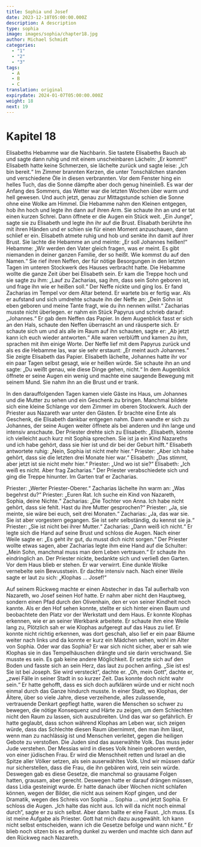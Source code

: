 ```yaml
---
title: Sophia und Josef
date: 2023-12-18T05:00:00.000Z
description: A description
type: sophia
image: images/sophia/chapter18.jpg
author: Michael Schmidt
categories:
  - "1"
  - "2"
  - "3"
tags:
  - A
  - B
  - C
translation: original
expirydate: 2024-01-07T05:00:00.000Z
weight: 18
next: 19
---
```


# Kapitel 18

Elisabeths Hebamme war die Nachbarin.
Sie tastete Elisabeths Bauch ab und sagte dann ruhig und mit einem unscheinbaren Lächeln: „Er kommt!“
Elisabeth hatte keine Schmerzen, sie lächelte zurück und sagte leise: „Ich bin bereit.“
Im Zimmer brannten Kerzen, die unter Tonschälchen standen und verschiedene Öle in diesen verbrannten.
Vor dem Fenster hing ein helles Tuch, das die Sonne dämpfte aber doch genug hineinließ.
Es war der Anfang des Sommers, das Wetter war die letzten Wochen über warm und hell gewesen.
Und auch jetzt, genau zur Mittagstunde schien die Sonne ohne eine Wolke am Himmel.
Die Hebamme nahm den Kleinen entgegen, hob ihn hoch und legte ihn dann auf ihren Arm.
Sie schaute ihn an und er tat einen kurzen Schrei.
Dann öffnete er die Augen ein Stück weit.
„Ein Junge“, sagte sie zu Elisabeth und legte ihn ihr auf die Brust.
Elisabath berührte ihn mit ihren Händen und er schien sie für einen Moment anzuschauen, dann schlief er ein.
Elisabeth atmete ruhig und hob und senkte ihn damit auf ihrer Brust.
Sie lachte die Hebamme an und meinte: „Er soll Johannes heißen!“
Hebamme: „Wir werden den Vater gleich fragen, was er meint.
Es gibt niemanden in deiner ganzen Familie, der so heißt.
Wie kommst du auf den Namen.“
Sie rief ihren Neffen, der für nötige Besorgungen in den letzten Tagen im unteren Stockwerk des Hauses verbracht hatte.
Die Hebamme wollte die ganze Zeit über bei Elisabeth sein.
Er kam die Treppe hoch und sie sagte zu ihm: „Lauf zu Zacharias, sag ihm, dass sein Sohn geboren ist, und frage ihn wie er heißen soll.“
Der Neffe nickte und ging los.
Er fand Zacharias im Tempel vor dem Altar betend.
Er wartete bis er fertig war.
Als er aufstand und sich umdrehte schaute ihn der Neffe an: „Dein Sohn ist eben geboren und meine Tante fragt, wie du ihn nennen willst.“
Zacharias musste nicht überlegen.
er nahm ein Stück Papyrus und schrieb darauf: „Johannes.“
Er gab dem Neffen das Papier.
In dem Augenblick fasst er sich an den Hals, schaute den Neffen überrascht an und räusperte sich.
Er schaute sich um und als alle im Raum auf ihn schauten, sagte er: „Ab jetzt kann ich euch wieder antworten.“
Alle waren verblüfft und kamen zu ihm, sprachen mit ihm einige Worte.
Der Neffe lief mit dem Papyrus zurück und als es die Hebamme las, war sie sehr erstaunt: „Er meint auch Johannes.“
Sie zeigte Elisabeth das Papier.
Elisabeth lächelte, Johannes hatte ihr vor ein paar Tagen selbst gesagt, wie er heißen würde.
Sie schaute ihn an und sagte: „Du weißt genau, wie diese Dinge gehen, nicht.“
In dem Augenblick öffnete er seine Augen ein wenig und machte eine saugende Bewegung mit seinem Mund.
Sie nahm ihn an die Brust und er trank.

In den darauffolgenden Tagen kamen viele Gäste ins Haus, um Johannes und die Mutter zu sehen und ein Geschenk zu bringen.
Manchmal bildete sich eine kleine Schlange vor dem Zimmer im oberen Stockwerk.
Auch der Priester aus Nazareth war unter den Gästen.
Er brachte eine Ente als Geschenk, die Elisabeth dankbar entgegen nahm.
Dann wandte er sich zu Johannes, der seine Augen weiter öffnete als bei anderen und ihn lange und intensiv anschaute.
Der Priester drehte sich zu Elisabeth: „Elisabeth, könnte ich vielleicht auch kurz mit Sophia sprechen.
Sie ist ja ein Kind Nazareths und ich habe gehört, dass sie hier ist und dir bei der Geburt hilft.“
Elisabeth antwortete ruhig: „Nein, Sophia ist nicht mehr hier.“
Priester: „Aber ich habe gehört, dass sie die letzten drei Monate hier war.“
Elisabeth: „Das stimmt, aber jetzt ist sie nicht mehr hier.“
Priester: „Und wo ist sie?“
Elisabeth: „Ich weiß es nicht.
Aber frag Zacharias.“
Der Priester verabschiedete sich und ging die Treppe hinunter.
Im Garten traf er Zacharias.

Priester: „Werter Priester-Oberer.“
Zacharias lächelte ihn warm an: „Was begehrst du?“
Priester: „Euren Rat.
Ich suche ein Kind von Nazareth, Sophia, deine Nichte.“
Zacharias: „Die Tochter von Anna.
Ich habe nicht gehört, dass sie fehlt.
Hast du ihre Mutter gesprochen?“
Priester: „Ja, sie meinte, sie wäre bei euch, seit drei Monaten.“
Zacharias: „Ja, das war sie.
Sie ist aber vorgestern gegangen.
Sie ist sehr selbständig, du kennst sie ja.“
Priester: „Sie ist nicht bei ihrer Mutter.“
Zacharias: „Dann weiß ich nicht.“
Er legte sich die Hand auf seine Brust und schloss die Augen.
Nach einer Weile sagte er: „Es geht ihr gut, du musst dich nicht sorgen.“
Der Priester wollte etwas sagen, aber Zacharias legte ihm eine Hand auf die Schulter: „Mein Sohn, manchmal muss man dem Leben vertrauen.“
Er schaute ihn eindringlich an.
Der Priester nickte, bedankte sich und verließ den Garten.
Vor dem Haus blieb er stehen.
Er war verwirrt.
Eine dunkle Wolke vernebelte sein Bewusstsein.
Er dachte intensiv nach.
Nach einer Weile sagte er laut zu sich: „Klophas ... Josef!“

Auf seinem Rückweg machte er einen Abstecher in das Tal außerhalb von Nazareth, wo Josef seinen Hof hatte.
Er nahm aber nicht den Hauptweg, sondern einen Pfad durch den Olivenhain, den er von seiner Kindheit noch kannte.
Als er den Hof sehen konnte, stellte er sich hinter einen Baum und beobachtete den Platz vor der Werkstatt und dem Haus.
Er konnte Klophas erkennen, wie er an seiner Werkbank arbeitete.
Er schaute ihm eine Weile lang zu, Plötzlich sah er wie Klophas aufgeregt auf das Haus zu lief.
Er konnte nicht richtig erkennen, was dort geschah, also lief er ein paar Bäume weiter nach links und da konnte er kurz ein Mädchen sehen, wohl im Alter von Sophia.
Oder war das Sophia? Er war sich nicht sicher, aber er sah wie Klophas sie in das Tempelhäuschen drängte und sie darin verschwand.
Sie musste es sein.
Es gab keine andere Möglichkeit.
Er setzte sich auf den Boden und fasste sich an sein Herz, das laut zu pochen anfing.
„Sie ist es! Sie ist bei Joseph.
Sie wird versteckt“, dachte er.
„Oh, mein Gott“, dachte er, „zwei Fälle in seiner Stadt in so kurzer Zeit.
Das konnte doch nicht wahr sein.“
Er hatte gehofft, dass es sich doch aufklären würde und er nicht noch einmal durch das Ganze hindurch musste.
In einer Stadt, wo Klophas, der Ältere, über so viele Jahre, diese verzeihende, alles zulassende, vertrauende Denkart gepflegt hatte, waren die Menschen so schwer zu bewegen, die nötige Konsequenz und Härte zu zeigen, um dem Schlechten nicht den Raum zu lassen, sich auszubreiten.
Und das war so gefährlich.
Er hatte geglaubt, dass schon während Klophas am Leben war, sich zeigen würde, dass das Schlechte diesen Raum übernimmt, den man ihm lässt, wenn man zu nachlässig ist und Menschen verleitet, gegen die heiligen Gebote zu verstoßen.
Die Juden sind das auserwählte Volk.
Das muss jeder Jude verstehen.
Der Messias wird in dieses Volk hinein geboren werden, von einer jüdischen Frau.
Er wird die Menschheit retten und Israel an die Spitze aller Völker setzen, als sein auserwähltes Volk.
Und wir müssen dafür nur sicherstellen, dass die Frau, die ihn gebären wird, rein sein würde.
Deswegen gab es diese Gesetze, die manchmal so grausame Folgen hatten, grausam, aber gerecht.
Deswegen hatte er darauf drängen müssen, dass Lidia gesteinigt wurde.
Er hatte danach über Wochen nicht schlafen können, wegen der Bilder, die nicht aus seinem Kopf gingen, und der Dramatik, wegen des Schreis von Sophia ... Sophia ... und jetzt Sophia.
Er schloss die Augen.
„Ich halte das nicht aus.
Ich will da nicht noch einmal durch“, sagte er zu sich selbst.
Aber dann ballte er eine Faust.
„Ich muss.
Es ist meine Aufgabe als Priester.
Gott hat mich dazu ausgewählt.
Ich kann nicht selbst entscheiden, wann ich die Gesetze befolge und wann nicht.“
Er blieb noch sitzen bis es anfing dunkel zu werden und machte sich dann auf den Rückweg nach Nazareth.
